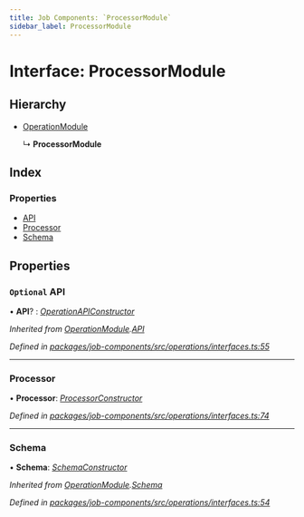 ```yaml
---
title: Job Components: `ProcessorModule`
sidebar_label: ProcessorModule
---
```


# Interface: ProcessorModule

## Hierarchy

* [OperationModule](operationmodule.md)

  ↳ **ProcessorModule**

## Index

### Properties

* [API](processormodule.md#optional-api)
* [Processor](processormodule.md#processor)
* [Schema](processormodule.md#schema)

## Properties

### `Optional` API

• **API**? : *[OperationAPIConstructor](../overview.md#operationapiconstructor)*

*Inherited from [OperationModule](operationmodule.md).[API](operationmodule.md#optional-api)*

*Defined in [packages/job-components/src/operations/interfaces.ts:55](https://github.com/terascope/teraslice/blob/b843209f9/packages/job-components/src/operations/interfaces.ts#L55)*

___

###  Processor

• **Processor**: *[ProcessorConstructor](../overview.md#processorconstructor)*

*Defined in [packages/job-components/src/operations/interfaces.ts:74](https://github.com/terascope/teraslice/blob/b843209f9/packages/job-components/src/operations/interfaces.ts#L74)*

___

###  Schema

• **Schema**: *[SchemaConstructor](../overview.md#schemaconstructor)*

*Inherited from [OperationModule](operationmodule.md).[Schema](operationmodule.md#schema)*

*Defined in [packages/job-components/src/operations/interfaces.ts:54](https://github.com/terascope/teraslice/blob/b843209f9/packages/job-components/src/operations/interfaces.ts#L54)*
